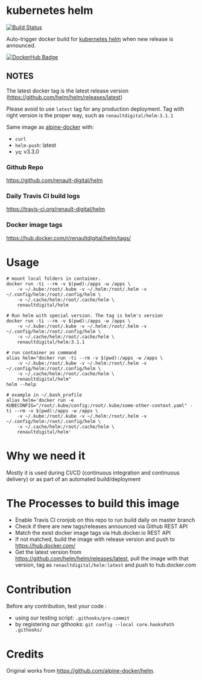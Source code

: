 # kubernetes helm

[![Build Status](https://travis-ci.com/renault-digital/docker-helm.svg?branch=master)](https://travis-ci.com/renault-digital/docker-helm)

Auto-trigger docker build for [kubernetes helm](https://github.com/kubernetes/helm) when new release is announced.

[![DockerHub Badge](http://dockeri.co/image/renaultdigital/helm)](https://hub.docker.com/r/renaultdigital/helm/)

## NOTES

The latest docker tag is the latest release version (https://github.com/helm/helm/releases/latest)

Please avoid to use `latest` tag for any production deployment. Tag with right version is the proper way, such as `renaultdigital/helm:3.1.1`

Same image as [alpine-docker](https://github.com/alpine-docker/helm) with:

- `curl`
- `helm-push`: latest
- `yq`: v3.3.0

### Github Repo

https://github.com/renault-digital/helm

### Daily Travis CI build logs

https://travis-ci.org/renault-digital/helm

### Docker image tags

https://hub.docker.com/r/renaultdigital/helm/tags/

# Usage

    # mount local folders in container.
    docker run -ti --rm -v $(pwd):/apps -w /apps \
        -v ~/.kube:/root/.kube -v ~/.helm:/root/.helm -v ~/.config/helm:/root/.config/helm \
        -v ~/.cache/helm:/root/.cache/helm \
        renaultdigital/helm

    # Run helm with special version. The tag is helm's version
    docker run -ti --rm -v $(pwd):/apps -w /apps \
        -v ~/.kube:/root/.kube -v ~/.helm:/root/.helm -v ~/.config/helm:/root/.config/helm \
        -v ~/.cache/helm:/root/.cache/helm \
        renaultdigital/helm:3.1.1

    # run container as command
    alias helm="docker run -ti --rm -v $(pwd):/apps -w /apps \
        -v ~/.kube:/root/.kube -v ~/.helm:/root/.helm -v ~/.config/helm:/root/.config/helm \
        -v ~/.cache/helm:/root/.cache/helm \
        renaultdigital/helm"
    helm --help
    
    # example in ~/.bash_profile
    alias helm='docker run -e KUBECONFIG="/root/.kube/config:/root/.kube/some-other-context.yaml" -ti --rm -v $(pwd):/apps -w /apps \
        -v ~/.kube:/root/.kube -v ~/.helm:/root/.helm -v ~/.config/helm:/root/.config/helm \
        -v ~/.cache/helm:/root/.cache/helm \
        renaultdigital/helm'

# Why we need it

Mostly it is used during CI/CD (continuous integration and continuous delivery) or as part of an automated build/deployment

# The Processes to build this image

* Enable Travis CI cronjob on this repo to run build daily on master branch
* Check if there are new tags/releases announced via Github REST API
* Match the exist docker image tags via Hub.docker.io REST API
* If not matched, build the image with release version and push to https://hub.docker.com/
* Get the latest version from https://github.com/helm/helm/releases/latest, pull the image with that version, tag as `renaultdigital/helm:latest` and push to hub.docker.com

# Contribution

Before any contribution, test your code :

- using our testing script: `.githooks/pre-commit`
- by registering our githooks: `git config --local core.hooksPath .githooks/`

# Credits

Original works from https://github.com/alpine-docker/helm.
